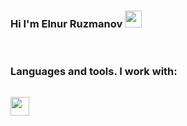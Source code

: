 ### Hi I'm Elnur Ruzmanov <img src="https://media.giphy.com/media/hvRJCLFzcasrR4ia7z/giphy.gif"  width="27px"> 
</br>

### Languages and tools. I work with:
<code> <img src="http://assets.stickpng.com/thumbs/5847f5bdcef1014c0b5e489c.png" width="30px"> </code>
